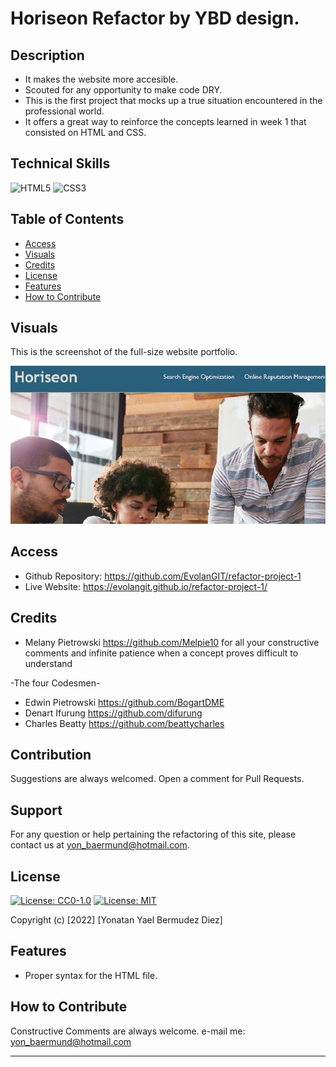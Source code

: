 # Horiseon Refactor by YBD design.

## Description

- It makes the website more accesible.
- Scouted for any opportunity to make code DRY.
- This is the first project that mocks up a true situation encountered in the professional world.
- It offers a great way to reinforce the concepts learned in week 1 that consisted on HTML and CSS.

## Technical Skills

![HTML5](https://img.shields.io/badge/html5-%23E34F26.svg?style=for-the-badge&logo=html5&logoColor=white)
![CSS3](https://img.shields.io/badge/css3-%231572B6.svg?style=for-the-badge&logo=css3&logoColor=white)

## Table of Contents

- [Access](#access)
- [Visuals](#visuals)
- [Credits](#credits)
- [License](#license)
- [Features](#features)
- [How to Contribute](#how-to-contribute)

## Visuals

This is the screenshot of the full-size website portfolio.
    
![alt fullsite](./assets/images/horiseonShowcase.png)
    

## Access

- Github Repository: https://github.com/EvolanGIT/refactor-project-1
- Live Website: https://evolangit.github.io/refactor-project-1/

## Credits
- Melany Pietrowski https://github.com/Melpie10 for all your constructive comments and infinite patience when a concept proves difficult to understand

-The four Codesmen- 
- Edwin Pietrowski https://github.com/BogartDME
- Denart Ifurung https://github.com/difurung
- Charles Beatty https://github.com/beattycharles

## Contribution

Suggestions are always welcomed. Open a comment for Pull Requests.

## Support

For any question or help pertaining the refactoring of this site, please contact us at yon_baermund@hotmail.com.

## License

[![License: CC0-1.0](https://licensebuttons.net/l/zero/1.0/80x15.png)](http://creativecommons.org/publicdomain/zero/1.0/)
[![License: MIT](https://img.shields.io/badge/License-MIT-yellow.svg)](https://opensource.org/licenses/MIT)



Copyright (c) [2022] [Yonatan Yael Bermudez Diez]


## Features

- Proper syntax for the HTML file.


## How to Contribute

Constructive Comments are always welcome. e-mail me: yon_baermund@hotmail.com

---
